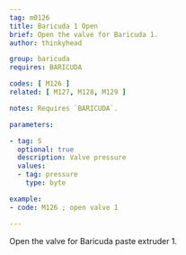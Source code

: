 ```yaml
---
tag: m0126
title: Baricuda 1 Open
brief: Open the valve for Baricuda 1.
author: thinkyhead

group: baricuda
requires: BARICUDA

codes: [ M126 ]
related: [ M127, M128, M129 ]

notes: Requires `BARICUDA`.

parameters:

- tag: S
  optional: true
  description: Valve pressure
  values:
  - tag: pressure
    type: byte

example:
- code: M126 ; open valve 1

---
```


Open the valve for Baricuda paste extruder 1.

